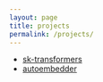 ```yaml
---
layout: page
title: projects
permalink: /projects/
---
```


* [sk-transformers](https://sk-transformers.lemke.ai)
* [autoembedder](https://autoembedder.lemke.ai)
